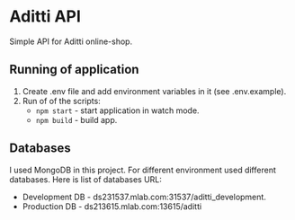 # Aditti API
Simple API for Aditti online-shop.

## Running of application
1. Create .env file and add environment variables in it (see .env.example).
2. Run of of the scripts:
    - `npm start` - start application in watch mode.
    - `npm build` - build app.

## Databases
I used MongoDB in this project. For different environment used different databases. Here is list of databases URL:
- Development DB - ds231537.mlab.com:31537/aditti_development.
- Production DB - ds213615.mlab.com:13615/aditti
